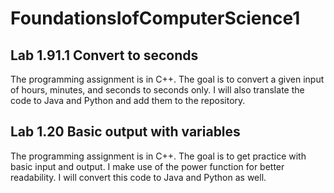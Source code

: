 # FoundationsIofComputerScience1

## Lab 1.91.1 Convert to seconds

The programming assignment is in C++. The goal is to convert a given input of
hours, minutes, and seconds to seconds only. I will also translate the code 
to Java and Python and add them to the repository.

## Lab 1.20 Basic output with variables
The programming assignment is in C++. The goal is to get practice with basic
 input and output. I make use of the power function for better readability.
 I will convert this code to Java and Python as well.